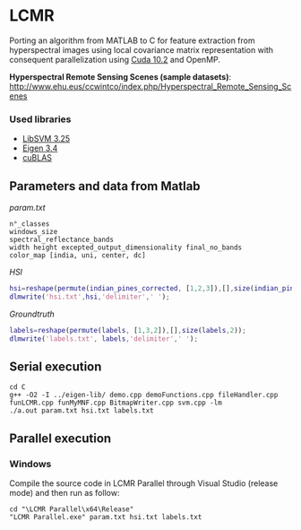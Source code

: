 # LCMR
Porting an algorithm from MATLAB to C for feature extraction from hyperspectral images using local covariance matrix representation with consequent parallelization using [Cuda 10.2](https://developer.nvidia.com/cuda-10.2-download-archive) and OpenMP.

__Hyperspectral Remote Sensing Scenes (sample datasets)__: http://www.ehu.eus/ccwintco/index.php/Hyperspectral_Remote_Sensing_Scenes

### Used libraries

* [LibSVM 3.25](https://www.csie.ntu.edu.tw/~cjlin/libsvm/)
* [Eigen 3.4](https://eigen.tuxfamily.org/index.php?title=Main_Page)
* [cuBLAS](https://docs.nvidia.com/cuda/cublas/index.html)

## Parameters and data from Matlab
_param.txt_
```
n°_classes
windows_size
spectral_reflectance_bands
width height excepted_output_dimensionality final_no_bands
color_map [india, uni, center, dc]
```

_HSI_
```Matlab
hsi=reshape(permute(indian_pines_corrected, [1,2,3]),[],size(indian_pines_corrected,3))';
dlmwrite('hsi.txt',hsi,'delimiter',' ');
```

_Groundtruth_
```Matlab
labels=reshape(permute(labels, [1,3,2]),[],size(labels,2));
dlmwrite('labels.txt', labels,'delimiter',' ');
```

## Serial execution
```console
cd C
g++ -O2 -I ../eigen-lib/ demo.cpp demoFunctions.cpp fileHandler.cpp funLCMR.cpp funMyMNF.cpp BitmapWriter.cpp svm.cpp -lm
./a.out param.txt hsi.txt labels.txt
```

## Parallel execution
### Windows
Compile the source code in LCMR Parallel through Visual Studio (release mode) and then run as follow:
```console
cd "\LCMR Parallel\x64\Release"
"LCMR Parallel.exe" param.txt hsi.txt labels.txt
```
